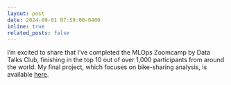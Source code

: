 ```yaml
---
layout: post
date: 2024-09-01 07:59:00-0400
inline: true
related_posts: false
---
```


I’m excited to share that I’ve completed the MLOps Zoomcamp by Data Talks Club, finishing in the top 10 out of over 1,000 participants from around the world. My final project, which focuses on bike-sharing analysis, is available [here](https://github.com/kachiann/project-mlops).
